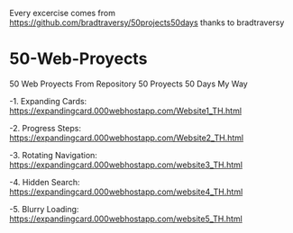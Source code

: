Every excercise comes from https://github.com/bradtraversy/50projects50days thanks to bradtraversy

# 50-Web-Proyects
50 Web Proyects From Repository 50 Proyects 50 Days My Way

-1. Expanding Cards: https://expandingcard.000webhostapp.com/Website1_TH.html

-2. Progress Steps:  https://expandingcard.000webhostapp.com/Website2_TH.html

-3. Rotating Navigation: https://expandingcard.000webhostapp.com/website3_TH.html

-4. Hidden Search: https://expandingcard.000webhostapp.com/website4_TH.html

-5. Blurry Loading: https://expandingcard.000webhostapp.com/website5_TH.html
